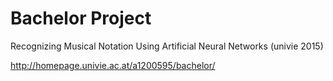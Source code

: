 # Bachelor Project
Recognizing Musical Notation Using Artificial Neural Networks (univie 2015)

http://homepage.univie.ac.at/a1200595/bachelor/
